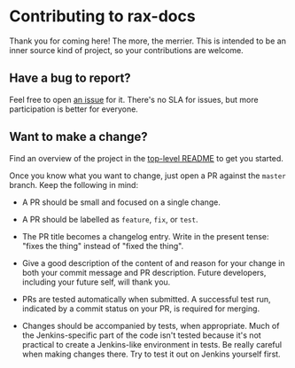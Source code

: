 Contributing to rax-docs
========================

Thank you for coming here! The more, the merrier. This is intended to
be an inner source kind of project, so your contributions are welcome.

Have a bug to report?
---------------------

Feel free to open [an
issue](https://github.com/IDPLAT/rax-docs/issues) for it. There's no
SLA for issues, but more participation is better for everyone.

Want to make a change?
----------------------

Find an overview of the project in the [top-level
README](https://github.com/IDPLAT/rax-docs/blob/master/README.md#how-it-works)
to get you started.

Once you know what you want to change, just open a PR against the
`master` branch. Keep the following in mind:

- A PR should be small and focused on a single change.

- A PR should be labelled as `feature`, `fix`, or `test`.

- The PR title becomes a changelog entry. Write in the present tense:
  "fixes the thing" instead of "fixed the thing".

- Give a good description of the content of and reason for your change
  in both your commit message and PR description. Future developers,
  including your future self, will thank you.

- PRs are tested automatically when submitted. A successful test run,
  indicated by a commit status on your PR, is required for merging.

- Changes should be accompanied by tests, when appropriate. Much of
  the Jenkins-specific part of the code isn't tested because it's not
  practical to create a Jenkins-like environment in tests. Be really
  careful when making changes there. Try to test it out on Jenkins
  yourself first.
